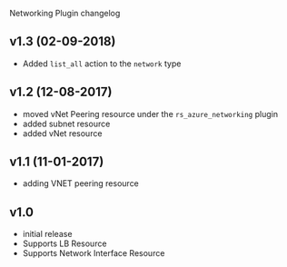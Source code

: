 Networking Plugin changelog

v1.3 (02-09-2018)
-----------------
- Added `list_all` action to the `network` type

v1.2 (12-08-2017)
-----------------
- moved vNet Peering resource under the `rs_azure_networking` plugin
- added subnet resource
- added vNet resource

v1.1 (11-01-2017)
-----------------
- adding VNET peering resource

v1.0
-----
- initial release
- Supports LB Resource
- Supports Network Interface Resource
